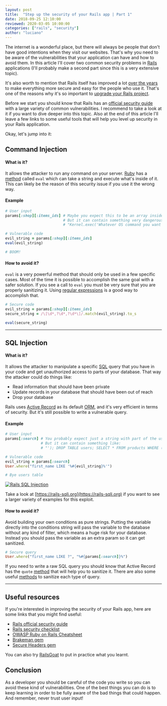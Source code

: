 ```yaml
---
layout: post
title:  "Step up the security of your Rails app | Part 1"
date: 2018-09-25 12:10:00
reviewed: 2020-03-05 10:00:00
categories: ["rails", "security"]
author: "luciano"
---
```


The internet is a wonderful place, but there will always be people that don't have good intentions when they visit our websites. That's why you need to be aware of the vulnerabilities that your application can have and how to avoid them. In this article I'll cover two common security problems in [Rails](https://rubyonrails.org) applications (I'll probably make a second part since this is a very extensive topic).

<!--more-->

It's also worth to mention that Rails itself has improved a lot [over the years](https://www.youtube.com/watch?v=Btrmc1wO3pc) to make everything more secure and easy for the people who use it. That's one of the reasons why it's so important to [upgrade your Rails project](https://www.ombulabs.com/blog/tags/upgrades).

Before we start you should know that Rails has an [official security guide](https://guides.rubyonrails.org/security.html) with a large variety of common vulnerabilities. I recommend to take a look at it if you want to dive deeper into this topic. Also at the end of this article I'll leave a few links to some useful tools that will help you level up security in your Rails application.

Okay, let's jump into it:

## Command Injection
#### What is it?
It allows the attacker to run any command on your server.
[Ruby](https://www.ruby-lang.org/en/) has a [method](https://apidock.com/ruby/Kernel/eval) called `eval` which can take a string and execute what's inside of it. This can likely be the reason of this security issue if you use it the wrong way.

#### Example

```ruby
# User input
params[:shop][:items_ids] # Maybe you expect this to be an array inside a string.
                          # But it can contain something very dangerous like:
                          # "Kernel.exec('Whatever OS command you want')"

# Vulnerable code
evil_string = params[:shop][:items_ids]
eval(evil_string)

# BOOM!
```

#### How to avoid it?
`eval` is a very powerful method that should only be used in a few specific cases. Most of the time it is possible to accomplish the same goal with a safer solution.
If you see a call to `eval` you must be very sure that you are properly sanitizing it. Using [regular expressions](https://ruby-doc.org/core-2.5.1/Regexp.html) is a good way to accomplish that.

```ruby
# Secure code
evil_string = params[:shop][:items_ids]
secure_string = /\[\d*,?\d*,?\d*\]/.match(evil_string).to_s

eval(secure_string)
```

---

## SQL Injection
#### What is it?
It allows the attacker to manipulate a specific [SQL](https://en.wikipedia.org/wiki/SQL) query that you have in your code and get unauthorized access to parts of your database. That way the attacker could do things like:
- Read information that should have been private
- Update records in your database that should have been out of reach
- Drop your database

Rails uses [Active Record](https://guides.rubyonrails.org/active_record_basics.html) as its default [ORM](https://en.wikipedia.org/wiki/Object-relational_mapping), and it's very efficient in terms of security. But it's still possible to write a vulnerable query.

#### Example

```ruby
# User input
params[:search] # You probably expect just a string with part of the user's name
                # But it can contain something like:
                # "'); DROP TABLE users; SELECT * FROM products WHERE (name LIKE '%"

# Vulnerable code
evil_string = params[:search]
User.where("first_name LIKE '%#{evil_string}%'")

# Bye users table
```
<a href="https://xkcd.com/327/" target="_blank">
  <img src="/blog/assets/images/exploits_of_a_mom.png" alt="Rails SQL Injection">
</a>

Take a look at [https://rails-sqli.org](https://rails-sqli.org) if you want to see a larger variety of examples for this exploit.

#### How to avoid it?
Avoid building your own conditions as pure strings. Putting the variable directly into the conditions string will pass the variable to the database without any kind of filter, which means a huge risk for your database.
Instead you should pass the variable as an extra param so it can get sanitized.

```ruby
# Secure query
User.where("first_name LIKE ?", "%#{params[:search]}%")
```

If you need to write a raw SQL query you should know that Active Record has the `quote` [method](https://api.rubyonrails.org/classes/ActiveRecord/ConnectionAdapters/Quoting.html#method-i-quote) that will help you to sanitize it. There are also some useful [methods](https://api.rubyonrails.org/classes/ActiveRecord/Sanitization/ClassMethods.html) to sanitize each type of query.

---

## Useful resources
If you're interested in improving the security of your Rails app, here are some links that you might find useful:

- [Rails official security guide](https://guides.rubyonrails.org/security.html)
- [Rails security checklist](https://github.com/eliotsykes/rails-security-checklist)
- [OWASP Ruby on Rails Cheatsheet](https://www.owasp.org/index.php/Ruby_on_Rails_Cheatsheet)
- [Brakeman gem](https://github.com/presidentbeef/brakeman)
- [Secure Headers gem](https://github.com/twitter/secure_headers)

You can also try [RailsGoat](https://github.com/OWASP/railsgoat) to put in practice what you learnt.

## Conclusion
As a developer you should be careful of the code you write so you can avoid these kind of vulnerabilities. One of the best things you can do is to keep learning in order to be fully aware of the bad things that could happen. And remember, never trust user input!
